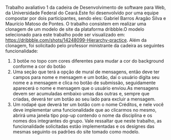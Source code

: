 Trabalho avaliativo 1 da cadeira de Desenvolvimento de software para Web, da Universidade Federal do Ceará.Este foi desenvolvido por uma equipe compostar por dois participantes,
sendo eles: Gabriel Barros Aragão Silva e Maurício Matoso de Pontes. O trabalho consistem em realizar uma clonagem de um modelo de site da plataforma  dribbble.O modelo selecionado
para este trabalho pode ser visualizado em: https://dribbble.com/shots/14248099-Hierarchy-practice.
Além da clonagem, foi solicitado pelo professor ministrante da cadeira as seguintes funcionalidade:
1. 3 botõe no topo com cores diferentes para mudar a cor do background conforme a cor do botão
2. Uma seção que terá a opção de mural de mensagens, então deve ter campos para nome e mensagem e um botão, daí o usuário digita seu nome e a mensagem e clica no botão de submissão,
seguidamente aparecerá o nome e mensagem que o usuário enviou.As mensagens devem ser acumuladas embaixo umas das outras e, sempre
que criadas, deverá ter um botão ao seu lado para excluir a mensagem.
3. Um rodapé que deverá ter um botão com o nome Créditos, e nele você deve implementar uma funcionalidade que ao clicarmos no mesmo, abrirá uma janela tipo pop-up contendo o nome
da disciplina e os nomes dos integrantes do grupo.
Vale ressaltar que neste trabalho, as funcionalidade solicitadas estão implementadas e os designes das mesmas seguinto os padrões do site tomado como modelo.
